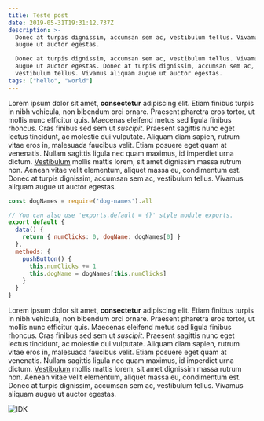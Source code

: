 ```yaml
---
title: Teste post
date: 2019-05-31T19:31:12.737Z
description: >-
  Donec at turpis dignissim, accumsan sem ac, vestibulum tellus. Vivamus aliquam
  augue ut auctor egestas.

  Donec at turpis dignissim, accumsan sem ac, vestibulum tellus. Vivamus aliquam
  augue ut auctor egestas. Donec at turpis dignissim, accumsan sem ac,
  vestibulum tellus. Vivamus aliquam augue ut auctor egestas.
tags: ["hello", "world"]
---
```

Lorem ipsum dolor sit amet, **consectetur** adipiscing elit. Etiam finibus turpis in nibh vehicula, non bibendum orci ornare. Praesent pharetra eros tortor, ut mollis nunc efficitur quis. Maecenas eleifend metus sed ligula finibus rhoncus. Cras finibus sed sem ut *suscipit*. Praesent sagittis nunc eget lectus tincidunt, ac molestie dui vulputate. Aliquam diam sapien, rutrum vitae eros in, malesuada faucibus velit. Etiam posuere eget quam at venenatis. Nullam sagittis ligula nec quam maximus, id imperdiet urna dictum. [Vestibulum](http://google.com) mollis mattis lorem, sit amet dignissim massa rutrum non. Aenean vitae velit elementum, aliquet massa eu, condimentum est. Donec at turpis dignissim, accumsan sem ac, vestibulum tellus. Vivamus aliquam augue ut auctor egestas.

```js
const dogNames = require('dog-names').all

// You can also use 'exports.default = {}' style module exports.
export default {
  data() {
    return { numClicks: 0, dogName: dogNames[0] }
  },
  methods: {
    pushButton() {
      this.numClicks += 1
      this.dogName = dogNames[this.numClicks]
    }
  }
}
```

Lorem ipsum dolor sit amet, **consectetur** adipiscing elit. Etiam finibus turpis in nibh vehicula, non bibendum orci ornare. Praesent pharetra eros tortor, ut mollis nunc efficitur quis. Maecenas eleifend metus sed ligula finibus rhoncus. Cras finibus sed sem ut *suscipit*. Praesent sagittis nunc eget lectus tincidunt, ac molestie dui vulputate. Aliquam diam sapien, rutrum vitae eros in, malesuada faucibus velit. Etiam posuere eget quam at venenatis. Nullam sagittis ligula nec quam maximus, id imperdiet urna dictum. [Vestibulum](http://google.com) mollis mattis lorem, sit amet dignissim massa rutrum non. Aenean vitae velit elementum, aliquet massa eu, condimentum est. Donec at turpis dignissim, accumsan sem ac, vestibulum tellus. Vivamus aliquam augue ut auctor egestas.

![IDK](https://images.unsplash.com/photo-1558904749-133e7de91569?ixlib=rb-1.2.1&ixid=eyJhcHBfaWQiOjEyMDd9&auto=format&fit=crop&w=1050&q=80)
